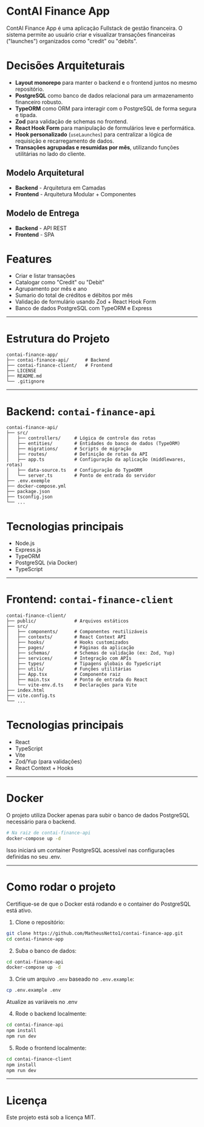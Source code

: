 # ContAI Finance App

ContAI Finance App é uma aplicação Fullstack de gestão financeira. O sistema permite ao usuário criar e visualizar transações financeiras ("launches") organizados como "credit" ou "debits".


# Decisões Arquiteturais

- **Layout monorepo** para manter o backend e o frontend juntos no mesmo repositório.
- **PostgreSQL** como banco de dados relacional para um armazenamento financeiro robusto.
- **TypeORM** como ORM para interagir com o PostgreSQL de forma segura e tipada.
- **Zod** para validação de schemas no frontend.
- **React Hook Form** para manipulação de formulários leve e performática.
- **Hook personalizado** (`useLaunches`) para centralizar a lógica de requisição e recarregamento de dados.
- **Transações agrupadas e resumidas por mês**, utilizando funções utilitárias no lado do cliente.

## Modelo Arquitetural

- **Backend** - Arquitetura em Camadas
- **Frontend** - Arquitetura Modular + Componentes

## Modelo de Entrega

- **Backend** - API REST
- **Frontend** - SPA


# Features

- Criar e listar transações
- Catalogar como "Credit" ou "Debit"
- Agrupamento por mês e ano
- Sumario do total de créditos e débitos por mês
- Validação de formulário usando Zod + React Hook Form
- Banco de dados PostgreSQL com TypeORM e Express

---

# Estrutura do Projeto

```
contai-finance-app/
├── contai-finance-api/      # Backend
├── contai-finance-client/   # Frontend
├── LICENSE
├── README.md
└── .gitignore
```

---

# Backend: `contai-finance-api`
```
contai-finance-api/
├── src/
│   ├── controllers/     # Lógica de controle das rotas
│   ├── entities/        # Entidades do banco de dados (TypeORM)
│   ├── migrations/      # Scripts de migração
│   ├── routes/          # Definição de rotas da API
│   ├── app.ts           # Configuração da aplicação (middlewares, rotas)
│   ├── data-source.ts   # Configuração do TypeORM
│   └── server.ts        # Ponto de entrada do servidor
├── .env.exemple
├── docker-compose.yml
├── package.json
├── tsconfig.json
└── ...
```


# Tecnologias principais

- Node.js
- Express.js
- TypeORM
- PostgreSQL (via Docker)
- TypeScript

---

# Frontend: `contai-finance-client`

```
contai-finance-client/
├── public/              # Arquivos estáticos
├── src/
│   ├── components/      # Componentes reutilizáveis
│   ├── contexts/        # React Context API
│   ├── hooks/           # Hooks customizados
│   ├── pages/           # Páginas da aplicação
│   ├── schemas/         # Schemas de validação (ex: Zod, Yup)
│   ├── services/        # Integração com APIs
│   ├── types/           # Tipagens globais do TypeScript
│   ├── utils/           # Funções utilitárias
│   ├── App.tsx          # Componente raiz
│   ├── main.tsx         # Ponto de entrada do React
│   └── vite-env.d.ts    # Declarações para Vite
├── index.html
├── vite.config.ts
└── ...
```


# Tecnologias principais

- React
- TypeScript
- Vite
- Zod/Yup (para validações)
- React Context + Hooks

---

# Docker

O projeto utiliza Docker apenas para subir o banco de dados PostgreSQL necessário para o backend.
```bash
# Na raiz de contai-finance-api
docker-compose up -d
```
Isso iniciará um container PostgreSQL acessível nas configurações definidas no seu .env.

---

# Como rodar o projeto

Certifique-se de que o Docker está rodando e o container do PostgreSQL está ativo.

1. Clone o repositório:
```bash
git clone https://github.com/MatheusNetto1/contai-finance-app.git
cd contai-finance-app
```

2. Suba o banco de dados:
```bash
cd contai-finance-api
docker-compose up -d
```

3. Crie um arquivo `.env` baseado no `.env.example`:
```bash
cp .env.example .env
```
Atualize as variáveis no .env

4. Rode o backend localmente:
```bash
cd contai-finance-api
npm install
npm run dev
```

5. Rode o frontend localmente:
```bash
cd contai-finance-client
npm install
npm run dev
```

---

# Licença

Este projeto está sob a licença MIT.